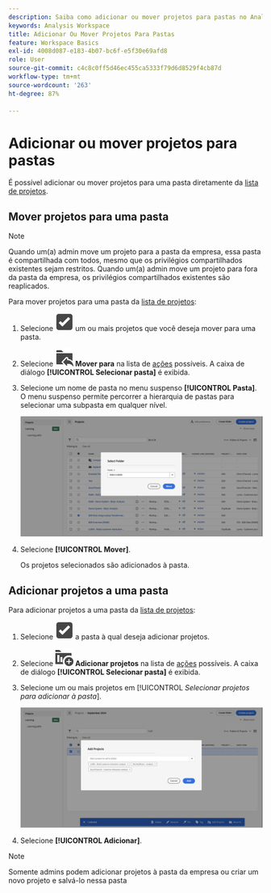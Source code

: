 ```yaml
---
description: Saiba como adicionar ou mover projetos para pastas no Analysis Workspace.
keywords: Analysis Workspace
title: Adicionar Ou Mover Projetos Para Pastas
feature: Workspace Basics
exl-id: 4008d087-e183-4b07-bc6f-e5f30e69afd8
role: User
source-git-commit: c4c8c0ff5d46ec455ca5333f79d6d8529f4cb87d
workflow-type: tm+mt
source-wordcount: '263'
ht-degree: 87%

---
```


# Adicionar ou mover projetos para pastas

É possível adicionar ou mover projetos para uma pasta diretamente da [lista de projetos](/help/analysis-workspace/build-workspace-project/freeform-overview.md#project-list).

## Mover projetos para uma pasta

>[!NOTE]
>
>Quando um(a) admin move um projeto para a pasta da empresa, essa pasta é compartilhada com todos, mesmo que os privilégios compartilhados existentes sejam restritos. Quando um(a) admin move um projeto para fora da pasta da empresa, os privilégios compartilhados existentes são reaplicados.
>

Para mover projetos para uma pasta da [lista de projetos](/help/analysis-workspace/build-workspace-project/freeform-overview.md#project-list):

1. Selecione ![SelectBox](/help/assets/icons/SelectBox.svg) um ou mais projetos que você deseja mover para uma pasta.

1. Selecione ![FolderAddTo](/help/assets/icons/FolderAddTo.svg) **Mover para** na lista de [ações](/help/analysis-workspace/build-workspace-project/freeform-overview.md#actions) possíveis. A caixa de diálogo **[!UICONTROL Selecionar pasta]** é exibida.

1. Selecione um nome de pasta no menu suspenso **[!UICONTROL Pasta]**. O menu suspenso permite percorrer a hierarquia de pastas para selecionar uma subpasta em qualquer nível.

   ![A visualização Selecionar pasta mostrando o menu suspenso e as subpastas disponíveis.](/help/analysis-workspace/build-workspace-project/assets/add-projects.png)

1. Selecione **[!UICONTROL Mover]**.


   Os projetos selecionados são adicionados à pasta.


## Adicionar projetos a uma pasta

Para adicionar projetos a uma pasta da [lista de projetos](/help/analysis-workspace/build-workspace-project/freeform-overview.md#project-list):

1. Selecione ![SelectBox](/help/assets/icons/SelectBox.svg) a pasta à qual deseja adicionar projetos.

1. Selecione ![ProjectAdd](/help/assets/icons/ProjectAdd.svg) **Adicionar projetos** na lista de [ações](/help/analysis-workspace/build-workspace-project/freeform-overview.md#actions) possíveis. A caixa de diálogo **[!UICONTROL Selecionar pasta]** é exibida.

1. Selecione um ou mais projetos em [!UICONTROL *Selecionar projetos para adicionar à pasta*].

   ![A visualização Selecionar pasta mostrando o menu suspenso e as subpastas disponíveis.](/help/analysis-workspace/build-workspace-project/assets/add-projects-folder.png)

1. Selecione **[!UICONTROL Adicionar]**.

>[!NOTE]
>
>Somente admins podem adicionar projetos à pasta da empresa ou criar um novo projeto e salvá-lo nessa pasta

